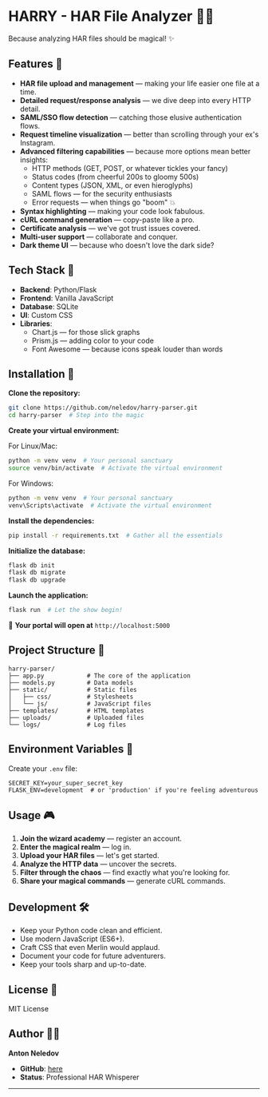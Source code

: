 # HARRY - HAR File Analyzer 🧙‍♂️

Because analyzing HAR files should be magical! ✨

## Features 🎩

- **HAR file upload and management** — making your life easier one file at a time.
- **Detailed request/response analysis** — we dive deep into every HTTP detail.
- **SAML/SSO flow detection** — catching those elusive authentication flows.
- **Request timeline visualization** — better than scrolling through your ex's Instagram.
- **Advanced filtering capabilities** — because more options mean better insights:
  - HTTP methods (GET, POST, or whatever tickles your fancy)
  - Status codes (from cheerful 200s to gloomy 500s)
  - Content types (JSON, XML, or even hieroglyphs)
  - SAML flows — for the security enthusiasts
  - Error requests — when things go "boom" 💥
- **Syntax highlighting** — making your code look fabulous.
- **cURL command generation** — copy-paste like a pro.
- **Certificate analysis** — we've got trust issues covered.
- **Multi-user support** — collaborate and conquer.
- **Dark theme UI** — because who doesn't love the dark side?

## Tech Stack 🎨

- **Backend**: Python/Flask
- **Frontend**: Vanilla JavaScript
- **Database**: SQLite
- **UI**: Custom CSS
- **Libraries**:
  - Chart.js — for those slick graphs
  - Prism.js — adding color to your code
  - Font Awesome — because icons speak louder than words

## Installation 🚀

**Clone the repository:**

```bash
git clone https://github.com/neledov/harry-parser.git
cd harry-parser  # Step into the magic
```

**Create your virtual environment:**

For Linux/Mac:

```bash
python -m venv venv  # Your personal sanctuary
source venv/bin/activate  # Activate the virtual environment
```

For Windows:

```bash
python -m venv venv  # Your personal sanctuary
venv\Scripts\activate  # Activate the virtual environment
```

**Install the dependencies:**

```bash
pip install -r requirements.txt  # Gather all the essentials
```

**Initialize the database:**

```bash
flask db init
flask db migrate
flask db upgrade
```

**Launch the application:**

```bash
flask run  # Let the show begin!
```

🎉 **Your portal will open at** `http://localhost:5000`

## Project Structure 🏰

```
harry-parser/
├── app.py            # The core of the application
├── models.py         # Data models
├── static/           # Static files
│   ├── css/          # Stylesheets
│   └── js/           # JavaScript files
├── templates/        # HTML templates
├── uploads/          # Uploaded files
└── logs/             # Log files
```

## Environment Variables 🧪

Create your `.env` file:

```env
SECRET_KEY=your_super_secret_key
FLASK_ENV=development  # or 'production' if you're feeling adventurous
```

## Usage 🎮

1. **Join the wizard academy** — register an account.
2. **Enter the magical realm** — log in.
3. **Upload your HAR files** — let's get started.
4. **Analyze the HTTP data** — uncover the secrets.
5. **Filter through the chaos** — find exactly what you're looking for.
6. **Share your magical commands** — generate cURL commands.

## Development 🛠️

- Keep your Python code clean and efficient.
- Use modern JavaScript (ES6+).
- Craft CSS that even Merlin would applaud.
- Document your code for future adventurers.
- Keep your tools sharp and up-to-date.

## License 📜

MIT License

## Author 🧙‍♂️

**Anton Neledov**

- **GitHub**: [here](https://github.com/neledov/harry-parser)
- **Status**: Professional HAR Whisperer

---